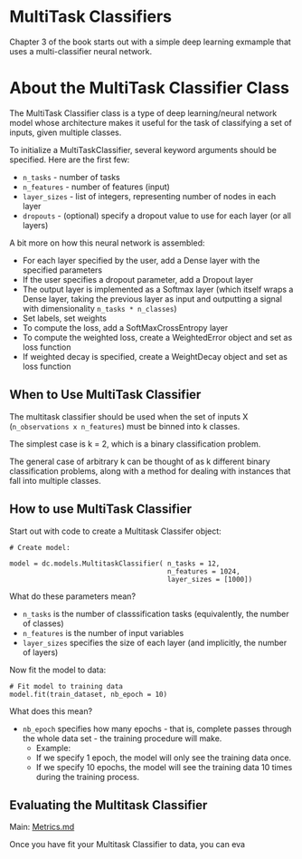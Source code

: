 # MultiTask Classifiers

Chapter 3 of the book starts out with
a simple deep learning exmample that
uses a multi-classifier neural network.

# About the MultiTask Classifier Class

The MultiTask Classifier class is a type of
deep learning/neural network model whose
architecture makes it useful for the task
of classifying a set of inputs, given 
multiple classes.

To initialize a MultiTaskClassifier, several
keyword arguments should be specified. Here are 
the first few:

* `n_tasks` - number of tasks
* `n_features` - number of features (input)
* `layer_sizes` - list of integers, representing number of nodes in each layer
* `dropouts` - (optional) specify a dropout value to use for each layer (or all layers)

A bit more on how this neural network is assembled:

* For each layer specified by the user, add a Dense layer with the specified parameters
* If the user specifies a dropout parameter, add a Dropout layer
* The output layer is implemented as a Softmax layer (which itself wraps a Dense layer,
  taking the previous layer as input and outputting 
  a signal with dimensionality `n_tasks * n_classes`)
* Set labels, set weights
* To compute the loss, add a SoftMaxCrossEntropy layer
* To compute the weighted loss, create a WeightedError object and set as loss function
* If weighted decay is specified, create a WeightDecay object and set as loss function

## When to Use MultiTask Classifier

The multitask classifier should be used when the set of
inputs X (`n_observations x n_features`) must be binned
into k classes.

The simplest case is k = 2, which is a binary classification problem.

The general case of arbitrary k can be thought of as k different
binary classification problems, along with a method for dealing
with instances that fall into multiple classes.

## How to use MultiTask Classifier

Start out with code to create a Multitask Classifer
object:

```
# Create model:

model = dc.models.MultitaskClassifier( n_tasks = 12,
                                       n_features = 1024,
                                       layer_sizes = [1000])
```

What do these parameters mean?

- `n_tasks` is the number of classsification tasks (equivalently, the number of classes)
- `n_features` is the number of input variables
- `layer_sizes` specifies the size of each layer (and implicitly, the number of layers)

Now fit the model to data:

```
# Fit model to training data
model.fit(train_dataset, nb_epoch = 10)
```

What does this mean?

- `nb_epoch` specifies how many epochs - that is, complete passes through the whole
  data set - the training procedure will make.
    - Example:
    - If we specify 1 epoch, the model will only see the training data once.
    - If we specify 10 epochs, the model will see the training data 10 times during the training process.

## Evaluating the Multitask Classifier

Main: [Metrics.md](Metrics.md)

Once you have fit your Multitask Classifier to data,
you can eva